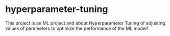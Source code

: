 # hyperparameter-tuning
This project is an ML project and about Hyperparameter Tuning of adjusting values of parameters to optimize the performance of the ML model!
